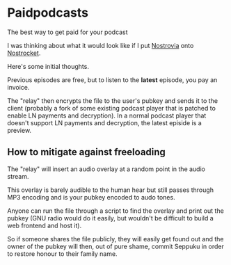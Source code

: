 # Paidpodcasts
The best way to get paid for your podcast

I was thinking about what it would look like if I put [Nostrovia](https://nostrovia.org) onto [Nostrocket](https://nostrocket.org).

Here's some initial thoughts.

Previous episodes are free, but to listen to the **latest** episode, you pay an invoice. 

The "relay" then encrypts the file to the user's pubkey and sends it to the client (probably a fork of some existing podcast player that is patched to enable LN payments and decryption). In a normal podcast player that doesn't support LN payments and decryption, the latest episide is a preview.

## How to mitigate against freeloading
The "relay" will insert an audio overlay at a random point in the audio stream. 

This overlay is barely audible to the human hear but still passes through MP3 encoding and is your pubkey encoded to audo tones.

Anyone can run the file through a script to find the overlay and print out the pubkey (GNU radio would do it easily, but wouldn't be difficult to build a web frontend and host it). 

So if someone shares the file publicly, they will easily get found out and the owner of the pubkey will then, out of pure shame, commit Seppuku in order to restore honour to their family name.


